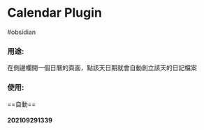 # Calendar Plugin
#obsidian 

### 用途:
在側邊欄開一個日曆的頁面，點該天日期就會自動創立該天的日記檔案
### 使用:
==自動==
#### 202109291339